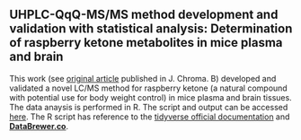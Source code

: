 ## UHPLC-QqQ-MS/MS method development and validation with statistical analysis: Determination of raspberry ketone metabolites in mice plasma and brain

This work (see [original article](https://pubmed.ncbi.nlm.nih.gov/32474352/) published in J. Chroma. B) developed and validated a novel LC/MS method for raspberry ketone (a natural compound with potential use for body weight control) in mice plasma and brain tissues. The data anaysis is performed in R. The script and output can be accessed [here](https://yuanbofaith.github.io/RK_LCMS/#242_compound_degradation_vs_accuracy). The R script has reference to the [tidyverse official documentation](https://www.tidyverse.org/) and [**DataBrewer.co**](https://www.databrewer.co/). 
